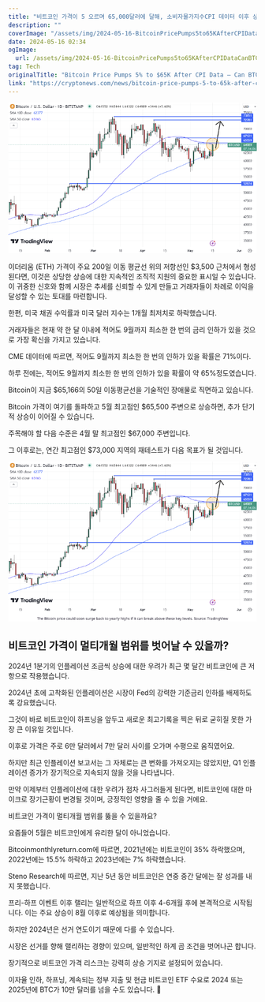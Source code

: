 ```yaml
---
title: "비트코인 가격이 5 오르며 65,000달러에 달해, 소비자물가지수CPI 데이터 이후 상승세를 보였습니다 현재 범위를 벗어날 수 있을까요"
description: ""
coverImage: "/assets/img/2024-05-16-BitcoinPricePumps5to65KAfterCPIDataCanBTCBreakOutofItsCurrentRange_thumbnail.png"
date: 2024-05-16 02:34
ogImage: 
  url: /assets/img/2024-05-16-BitcoinPricePumps5to65KAfterCPIDataCanBTCBreakOutofItsCurrentRange_thumbnail.png
tag: Tech
originalTitle: "Bitcoin Price Pumps 5% to $65K After CPI Data – Can BTC Break Out of Its Current Range?"
link: "https://cryptonews.com/news/bitcoin-price-pumps-5-to-65k-after-cpi-data-can-btc-break-out-of-its-current-range.htm"
---
```



![Bitcoin Price Pumps 5% to $65K After CPI Data – Can BTC Break Out of Its Current Range?](/assets/img/2024-05-16-BitcoinPricePumps5to65KAfterCPIDataCanBTCBreakOutofItsCurrentRange_thumbnail.png)

이더리움 (ETH) 가격이 주요 200일 이동 평균선 위의 저항선인 $3,500 근처에서 형성된다면, 이것은 상당한 상승에 대한 지속적인 조직적 지원의 중요한 표시일 수 있습니다. 이 귀중한 신호와 함께 시장은 추세를 신뢰할 수 있게 만들고 거래자들이 차례로 이익을 달성할 수 있는 토대를 마련합니다.



한편, 미국 채권 수익률과 미국 달러 지수는 1개월 최저치로 하락했습니다.

거래자들은 현재 약 한 달 이내에 적어도 9월까지 최소한 한 번의 금리 인하가 있을 것으로 가장 확신을 가지고 있습니다.

CME 데이터에 따르면, 적어도 9월까지 최소한 한 번의 인하가 있을 확률은 71%이다.

하루 전에는, 적어도 9월까지 최소한 한 번의 인하가 있을 확률이 약 65%정도였습니다.



Bitcoin이 지금 $65,166의 50일 이동평균선을 기술적인 장애물로 직면하고 있습니다.

Bitcoin 가격이 여기를 돌파하고 5월 최고점인 $65,500 주변으로 상승하면, 추가 단기적 상승이 이어질 수 있습니다.

주목해야 할 다음 수준은 4월 말 최고점인 $67,000 주변입니다.

그 이후로는, 연간 최고점인 $73,000 지역의 재테스트가 다음 목표가 될 것입니다.



![Bitcoin Price Pump](/assets/img/2024-05-16-BitcoinPricePumps5to65KAfterCPIDataCanBTCBreakOutofItsCurrentRange_0.png)

## 비트코인 가격이 멀티개월 범위를 벗어날 수 있을까?

2024년 1분기의 인플레이션 조금씩 상승에 대한 우려가 최근 몇 달간 비트코인에 큰 저항으로 작용했습니다.

2024년 초에 고착화된 인플레이션은 시장이 Fed의 강력한 기준금리 인하를 배제하도록 강요했습니다.



그것이 바로 비트코인이 하프닝을 앞두고 새로운 최고기록을 찍은 뒤로 굳히질 못한 가장 큰 이유일 것입니다. 

이후로 가격은 주로 6만 달러에서 7만 달러 사이를 오가며 수평으로 움직였어요. 

하지만 최근 인플레이션 보고서는 그 자체로는 큰 변화를 가져오지는 않았지만, Q1 인플레이션 증가가 장기적으로 지속되지 않을 것을 나타냅니다.

만약 이제부터 인플레이션에 대한 우려가 점차 사그러들게 된다면, 비트코인에 대한 마이크로 장기근황이 변경될 것이며, 긍정적인 영향을 줄 수 있을 거에요.



비트코인 가격이 멀티개월 범위를 뚫을 수 있을까요?

요즘들어 5월은 비트코인에게 유리한 달이 아니었습니다.

Bitcoinmonthlyreturn.com에 따르면, 2021년에는 비트코인이 35% 하락했으며, 2022년에는 15.5% 하락하고 2023년에는 7% 하락했습니다.

Steno Research에 따르면, 지난 5년 동안 비트코인은 연중 중간 달에는 잘 성과를 내지 못했습니다.



프리-하프 이벤트 이후 랠리는 일반적으로 하프 이후 4-6개월 후에 본격적으로 시작됩니다. 이는 주요 상승이 8월 이후로 예상됨을 의미합니다.

하지만 2024년은 선거 연도이기 때문에 다를 수 있습니다.

시장은 선거를 향해 랠리하는 경향이 있으며, 일반적인 하계 곰 조건을 벗어나곤 합니다.

장기적으로 비트코인 가격 리스크는 강력히 상승 기지로 설정되어 있습니다.



이자율 인하, 하프닝, 계속되는 정부 지출 및 현금 비트코인 ETF 수요로 2024 또는 2025년에 BTC가 10만 달러를 넘을 수도 있습니다. 🚀